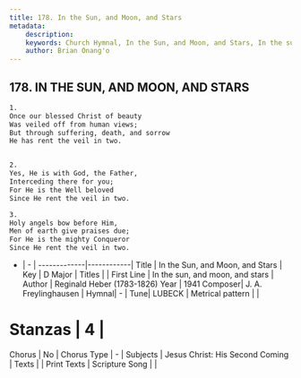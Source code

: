 ```yaml
---
title: 178. In the Sun, and Moon, and Stars
metadata:
    description: 
    keywords: Church Hymnal, In the Sun, and Moon, and Stars, In the sun, and moon, and stars, 
    author: Brian Onang'o
---
```



## 178. IN THE SUN, AND MOON, AND STARS

```txt
1.
Once our blessed Christ of beauty
Was veiled off from human views;
But through suffering, death, and sorrow
He has rent the veil in two.


2.
Yes, He is with God, the Father,
Interceding there for you;
For He is the Well beloved
Since He rent the veil in two.

3.
Holy angels bow before Him,
Men of earth give praises due;
For He is the mighty Conqueror
Since He rent the veil in two.
```

- |   -  |
-------------|------------|
Title | In the Sun, and Moon, and Stars |
Key | D Major |
Titles |  |
First Line | In the sun, and moon, and stars |
Author | Reginald Heber (1783-1826)
Year | 1941
Composer| J. A. Freylinghausen |
Hymnal|  - |
Tune| LUBECK |
Metrical pattern | |
# Stanzas | 4 |
Chorus | No |
Chorus Type | - |
Subjects | Jesus Christ: His Second Coming |
Texts |  |
Print Texts | 
Scripture Song |  |
  
